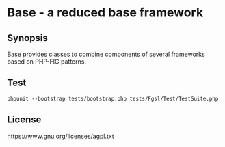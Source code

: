 # Base - a reduced base framework

## Synopsis

Base provides classes to combine components of several frameworks based on PHP-FIG patterns.

## Test

    phpunit --bootstrap tests/bootstrap.php tests/Fgsl/Test/TestSuite.php

## License

https://www.gnu.org/licenses/agpl.txt

